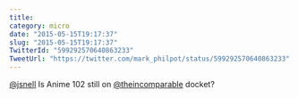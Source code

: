 ```yaml
---
title: 
category: micro
date: "2015-05-15T19:17:37"
slug: "2015-05-15T19:17:37"
TwitterId: "599292570640863233"
TweetUrl: "https://twitter.com/mark_philpot/status/599292570640863233"
---
```


[@jsnell](https://twitter.com/jsnell) Is Anime 102 still on
[@theincomparable](https://twitter.com/theincomparable) docket?
